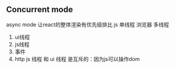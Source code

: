 ## Concurrent mode
async mode
让react的整体渲染有优先级排比
js 单线程
浏览器 多线程
1. ui线程
2. js线程
3. 事件
4. http
js 线程 和 ui 线程 是互斥的：因为js可以操作dom